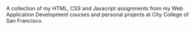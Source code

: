 A collection of my HTML, CSS and Javacript assignments from my Web Application Development courses and personal projects at City College of San Francisco. 

